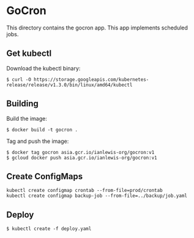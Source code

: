 # GoCron

This directory contains the gocron app. This app implements scheduled jobs.

## Get kubectl 

Download the kubectl binary:

    $ curl -O https://storage.googleapis.com/kubernetes-release/release/v1.3.0/bin/linux/amd64/kubectl

## Building

Build the image:

    $ docker build -t gocron .

Tag and push the image:

    $ docker tag gocron asia.gcr.io/ianlewis-org/gocron:v1
    $ gcloud docker push asia.gcr.io/ianlewis-org/gocron:v1

## Create ConfigMaps

    kubectl create configmap crontab --from-file=prod/crontab
    kubectl create configmap backup-job --from-file=../backup/job.yaml

## Deploy

    $ kubectl create -f deploy.yaml
